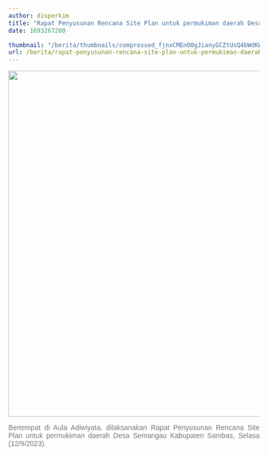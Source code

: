 ```yaml
---
author: disperkim
title: "Rapat Penyusunan Rencana Site Plan untuk permukiman daerah Desa Semangau Kabupaten Sambas"
date: 1693267200

thumbnail: "/berita/thumbnails/compressed_fjnxCMEnO0gJianyGCZtUsQ4bWdKWZKYjbLyi40W.jpg"
url: /berita/rapat-penyusunan-rencana-site-plan-untuk-permukiman-daerah-desa-semangau-kabupaten-sambas
---
```


<p style="text-align: justify;"><span style="color: #777777; font-family: Poppins, Arial, sans-serif; font-size: 14px; background-color: #ffffff;"><img src="/images/pFJFg8obPFxq1LRqAFto.jpg" width="1145" height="693" alt="" /></span></p>
<p style="text-align: justify;"><span style="color: #777777; font-family: Poppins, Arial, sans-serif; font-size: 14px; background-color: #ffffff;">Bertempat di Aula Adiwiyata, dilaksanakan Rapat Penyusunan Rencana Site Plan untuk permukiman daerah Desa Semangau Kabupaten Sambas, Selasa (12/9/2023).</span></p>
